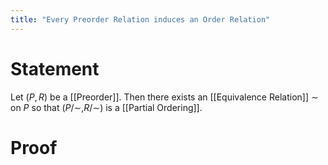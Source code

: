 ```yaml
---
title: "Every Preorder Relation induces an Order Relation"
---
```


# Statement
Let $(P, R)$ be a [[Preorder]]. Then there exists an [[Equivalence Relation]] $\sim$ on $P$ so that $(P/\sim,R/\sim)$ is a [[Partial Ordering]].

# Proof
